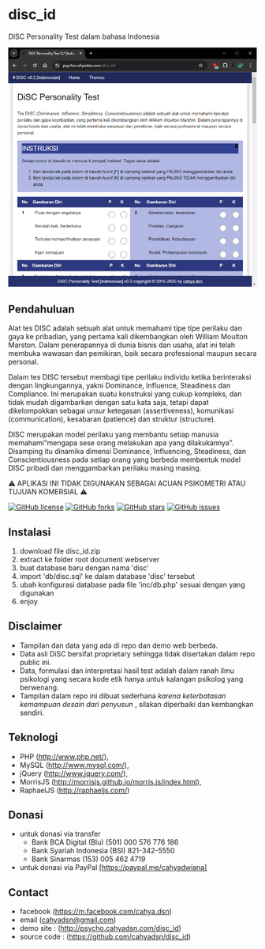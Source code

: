 # disc_id
DISC Personality Test dalam bahasa Indonesia

![screenshot](https://github.com/cahyadsn/disc_id/blob/master/img/home.png?raw=true)

## Pendahuluan

Alat tes DISC adalah sebuah alat untuk memahami tipe tipe perilaku dan gaya ke pribadian, yang pertama kali dikembangkan oleh William Moulton Marston. Dalam penerapannya di dunia bisnis dan usaha, alat ini telah membuka wawasan dan pemikiran, baik secara professional maupun secara personal.

Dalam tes DISC tersebut membagi tipe perilaku individu ketika berinteraksi dengan lingkungannya, yakni  Dominance, Influence, Steadiness dan Compliance. Ini merupakan suatu konstruksi yang cukup kompleks, dan tidak mudah digambarkan dengan satu kata saja, tetapi dapat dikelompokkan sebagai unsur ketegasan (assertiveness), komunikasi (communication), kesabaran (patience) dan struktur (structure).

DISC merupakan model perilaku yang membantu setiap manusia memahami“mengapa sese orang melakukan apa yang  dilakukannya”. Disamping itu dinamika dimensi Dominance, Influencing, Steadiness, dan Conscientiousness pada setiap orang yang berbeda membentuk model DISC pribadi dan menggambarkan perilaku masing masing.

:warning: APLIKASI INI TIDAK DIGUNAKAN SEBAGAI ACUAN PSIKOMETRI ATAU TUJUAN KOMERSIAL :warning:

[![GitHub license](https://img.shields.io/badge/license-MIT-blue.svg)](https://raw.githubusercontent.com/cahyadsn/disc_id/master/LICENSE)
[![GitHub forks](https://img.shields.io/github/forks/cahyadsn/disc_id.svg)](https://github.com/cahyadsn/disc_id/network)
[![GitHub stars](https://img.shields.io/github/stars/cahyadsn/disc_id.svg)](https://github.com/cahyadsn/disc_id/stargazers)
[![GitHub issues](https://img.shields.io/github/issues/cahyadsn/disc_id.svg)](https://github.com/cahyadsn/disc_id/issues)

## Instalasi
1. download file disc_id.zip 
2. extract ke folder root document webserver
3. buat database baru dengan nama 'disc'
4. import 'db/disc.sql' ke dalam database 'disc' tersebut
5. ubah konfigurasi database pada file 'inc/db.php' sesuai dengan yang digunakan 
6. enjoy

## Disclaimer 
- Tampilan dan data yang ada di repo dan demo web berbeda.
- Data asli DiSC bersifat proprietary sehingga tidak disertakan dalam repo public ini.
- Data, formulasi dan interpretasi hasil test adalah dalam ranah ilmu psikologi yang secara kode etik hanya untuk kalangan psikolog yang berwenang.
- Tampilan dalam repo ini dibuat sederhana _karena keterbatasan kemampuan desain dari penyusun_ , silakan diperbaiki dan kembangkan sendiri.
 
## Teknologi
+ PHP (http://www.php.net/), 
+ MySQL (http://www.mysql.com/), 
+ jQuery (http://www.jquery.com/), 
+ MorrisJS (http://morrisjs.github.io/morris.js/index.html), 
+ RaphaelJS (http://raphaeljs.com/)

## Donasi
- untuk donasi via transfer 
    - Bank BCA Digital (Blu) (501) 000 576 776 186
    - Bank Syariah Indonesia (BSI) 821-342-5550
    - Bank Sinarmas (153) 005 462 4719
- untuk donasi via PayPal [https://paypal.me/cahyadwiana]

## Contact
+ facebook (https://m.facebook.com/cahya.dsn)
+ email (cahyadsn@gmail.com)
+ demo site    : (http://psycho.cahyadsn.com/disc_id) 
+ source code  : (https://github.com/cahyadsn/disc_id)
